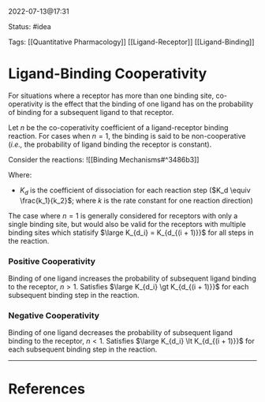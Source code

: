 2022-07-13@17:31

Status: #idea

Tags: [[Quantitative Pharmacology]] [[Ligand-Receptor]] [[Ligand-Binding]]

# Ligand-Binding Cooperativity

For situations where a receptor has more than one binding site, co-operativity is the effect that the binding of one ligand has on the probability of binding for a subsequent ligand to that receptor. 

Let $n$ be the co-coperativity coefficient of a ligand-receptor binding reaction. For cases when $n = 1$, the binding is said to be non-cooperative (_i.e.,_ the probability of ligand binding the receptor is constant).

Consider the reactions:
![[Binding Mechanisms#^3486b3]]

Where:
* $K_d$ is the coefficient of dissociation for each reaction step ($K_d \equiv \frac{k_1}{k_2}$; where $k$ is the rate constant for one reaction direction)

The case where $n=1$ is generally considered for receptors with only a single binding site, but would also be valid for the receptors with multiple binding sites which statisify $\large K_{d_i} = K_{d_{(i + 1)}}$ for all steps in the reaction.

### Positive Cooperativity

Binding of one ligand increases the probability of subsequent ligand binding to the receptor, $n \gt 1$. Satisfies  $\large K_{d_i} \gt K_{d_{(i + 1)}}$ for each subsequent binding step in the reaction.

### Negative Cooperativity
Binding of one ligand decreases the probability of subsequent ligand binding to the receptor, $n \lt 1$. Satisfies  $\large K_{d_i} \lt K_{d_{(i + 1)}}$ for each subsequent binding step in the reaction.

---
# References
[^1]: [[@weissHillEquationRevisited1997]]